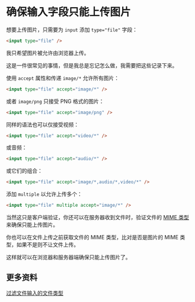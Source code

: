 # 确保输入字段只能上传图片

想要上传图片，只需要为 `input` 添加 `type="file"` 字段：

```html
<input type="file" />
```

我只希望图片被允许由浏览器上传。

这是一件很常见的事情，但是我总是忘记怎么做，我需要把这些记录下来。

使用 `accept` 属性和传递 `image/*` 允许所有图片：

```html
<input type="file" accept="image/*" />
```

或者 `image/png` 只接受 PNG 格式的图片：

```html
<input type="file" accept="image/png" />
```

同样的语法也可以仅接受视频：

```html
<input type="file" accept="video/*" />
```

或音频：

```html
<input type="file" accept="audio/*" />
```

或它们的组合：

```html
<input type="file" accept="image/*,audio/*,video/*" />
```

添加 `multiple` 以允许上传多个：

```html
<input type="file" multiple accept="image/*" />
```

当然这只是客户端验证，你还可以在服务器收到文件时，验证文件的 [MIME 类型](https://developer.mozilla.org/zh-CN/docs/Web/HTTP/Basics_of_HTTP/MIME_Types)来确保只能上传图片。

你也可以在文件上传之前获取文件的 MIME 类型，比对是否是图片的 MIME 类型，如果不是则不让文件上传。

这样就可以在浏览器和服务器端确保只能上传图片了。

## 更多资料

[过滤文件输入的文件类型](https://github.com/lio-zero/blog/blob/main/HTML/%E8%BF%87%E6%BB%A4%E6%96%87%E4%BB%B6%E8%BE%93%E5%85%A5%E7%9A%84%E6%96%87%E4%BB%B6%E7%B1%BB%E5%9E%8B.md)
